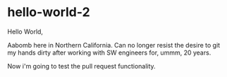 # hello-world-2

Hello World,

Aabomb here in Northern California.  Can no longer resist the desire to git my hands dirty after working with SW engineers for, ummm, 20 years.

Now i'm going to test the pull request functionality.
